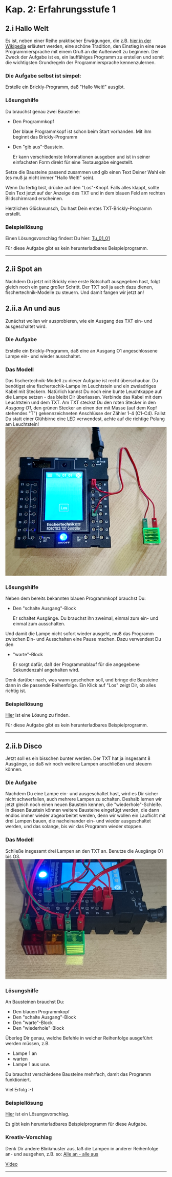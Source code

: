 # Kap. 2: Erfahrungsstufe 1

## 2.i Hallo Welt

Es ist, neben einer Reihe praktischer Erwägungen, die z.B. [hier in der Wikipedia](https://de.wikipedia.org/wiki/Hallo-Welt-Programm)
erläutert werden, eine schöne Tradition, den Einstieg in eine neue Programmiersprache mit einem Gruß an die Außenwelt zu beginnen.
Der Zweck der Aufgabe ist es, ein lauffähiges Programm zu erstellen und somit die wichtigsten Grundregeln der Programmiersprache kennenzulernen.

### Die Aufgabe selbst ist simpel:

Erstelle ein Brickly-Programm, daß "Hallo Welt!" ausgibt.

### Lösungshilfe

Du brauchst genau zwei Bausteine:

- Den Programmkopf

   Der blaue Programmkopf ist schon beim Start vorhanden. Mit ihm beginnt das Brickly-Programm
- Den "gib aus"-Baustein.
    
    Er kann verschiedenste Informationen ausgeben und ist in seiner einfachsten Form direkt für eine Textausgabe eingestellt.

Setze die Bausteine passend zusammen und gib einen Text Deiner Wahl ein (es muß ja nicht immer "Hallo Welt!" sein).

Wenn Du fertig bist, drücke auf den "Los"-Knopf. Falls alles klappt, sollte Dein Text jetzt auf der Anzeige des TXT und in dem blauen Feld am rechten Bildschirmrand erscheinen.

Herzlichen Glückwunsch, Du hast Dein erstes TXT-Brickly-Programm erstellt.

### Beispiellösung

Einen Lösungsvorschlag findest Du hier: [Tu_01_01](/img/Tu_01_01.png)

Für diese Aufgabe gibt es kein herunterladbares Beispielprogramm.

***

## 2.ii Spot an

Nachdem Du jetzt mit Brickly eine erste Botschaft ausgegeben hast, folgt gleich noch ein ganz großer Schritt.
Der TXT soll ja auch dazu dienen, fischertechnik-Modelle zu steuern. Und damit fangen wir jetzt an!

## 2.ii.a An und aus

Zunächst wollen wir ausprobieren, wie ein Ausgang des TXT ein- und ausgeschaltet wird.

### Die Aufgabe

Erstelle ein Brickly-Programm, daß eine an Ausgang O1 angeschlossene Lampe ein- und wieder ausschaltet.

### Das Modell

Das fischertechnik-Modell zu dieser Aufgabe ist recht überschaubar. Du benötigst eine fischertechik-Lampe im Leuchtstein und ein zweiadriges Kabel mit Steckern.
Natürlich kannst Du noch eine bunte Leuchtkappe auf die Lampe setzen - das bleibt Dir überlassen.
Verbinde das Kabel mit dem Leuchtstein und dem TXT. Am TXT steckst Du den roten Stecker in den *Ausgang O1*, den grünen Stecker an einen der mit Masse (auf dem Kopf stehendes "T") gekennzeichneten Anschlüsse der Zähler 1-4 (C1-C4).
Fallst Du statt einer Glühbirne eine LED verwendest, achte auf die richtige Polung am Leuchtstein!
![Im_HW_01_02_i01.png](/img/Im_HW_01_02_i01.png)

### Lösungshilfe

Neben dem bereits bekannten blauen Programmkopf brauchst Du:
- Den "schalte Ausgang"-Block

    Er schaltet Ausgänge. Du brauchst ihn zweimal, einmal zum ein- und einmal zum ausschalten.

Und damit die Lampe nicht sofort wieder ausgeht, muß das Programm zwischen Ein- und Ausschalten eine Pause machen.
Dazu verwendest Du den
- "warte"-Block

    Er sorgt dafür, daß der Programmablauf für die angegebene Sekundenzahl angehalten wird.

Denk darüber nach, was wann geschehen soll, und bringe die Bausteine dann in die passende Reihenfolge.
Ein Klick auf "Los" zeigt Dir, ob alles richtig ist.

### Beispiellösung
[Hier](/img/Tu_01_02.png) ist eine Lösung zu finden.

Für diese Aufgabe gibt es kein herunterladbares Beispielprogramm.

***

## 2.ii.b Disco

Jetzt soll es ein bisschen bunter werden. Der TXT hat ja insgesamt 8 Ausgänge, so daß wir noch weitere Lampen anschließen und steuern können.

### Die Aufgabe

Nachdem Du eine Lampe ein- und ausgeschaltet hast, wird es Dir sicher nicht schwerfallen, auch mehrere Lampen zu schalten. Deshalb lernen wir jetzt gleich noch einen neuen Baustein kennen, die "wiederhole"-Schleife. In diesen Baustein können weitere Bausteine eingefügt werden, die dann endlos immer wieder abgearbeitet werden, denn wir wollen ein Lauflicht mit drei Lampen bauen, die nacheinander ein- und wieder ausgeschaltet werden, und das solange, bis wir das Programm wieder stoppen.

### Das Modell

Schließe insgesamt drei Lampen an den TXT an. Benutze die Ausgänge O1 bis O3.
![Im_HW_01_02_i02.png](/img/Im_HW_01_02_i02.png)

### Lösungshilfe

An Bausteinen brauchst Du:
- Den blauen Programmkopf
- Den "schalte Ausgang"-Block
- Den "warte"-Block
- Den "wiederhole"-Block

Überleg Dir genau, welche Befehle in welcher Reihenfolge ausgeführt werden müssen, z.B.
- Lampe 1 an
- warten
- Lampe 1 aus
usw.

Du brauchst verschiedene Bausteine mehrfach, damit das Programm funktioniert.

Viel Erfolg :-)

### Beispiellösung

[Hier](/img/Tu_01_02b.png) ist ein Lösungsvorschlag.

Es gibt kein herunterladbares Beispielprogramm für diese Aufgabe.

### Kreativ-Vorschlag

Denk Dir andere Blinkmuster aus, laß die Lampen in anderer Reihenfolge an- und ausgehen, z.B. so:
[Alle an - alle aus](/img/Tu_01_02b2.png)

[Video](/media/Lauflicht.webm)

***



